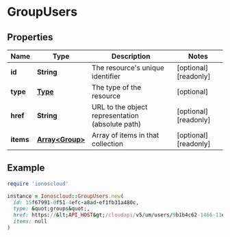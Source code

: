 # GroupUsers

## Properties

| Name | Type | Description | Notes |
| ---- | ---- | ----------- | ----- |
| **id** | **String** | The resource&#39;s unique identifier | [optional][readonly] |
| **type** | [**Type**](Type.md) | The type of the resource | [optional] |
| **href** | **String** | URL to the object representation (absolute path) | [optional][readonly] |
| **items** | [**Array&lt;Group&gt;**](Group.md) | Array of items in that collection | [optional][readonly] |

## Example

```ruby
require 'ionoscloud'

instance = Ionoscloud::GroupUsers.new(
  id: 15f67991-0f51-4efc-a8ad-ef1fb31a480c,
  type: &quot;groups&quot;,
  href: https://&lt;API_HOST&gt;/cloudapi/v5/um/users/9b1b4c62-1466-11e7-87d3-d7bb7dac0087/groups,
  items: null
)
```

